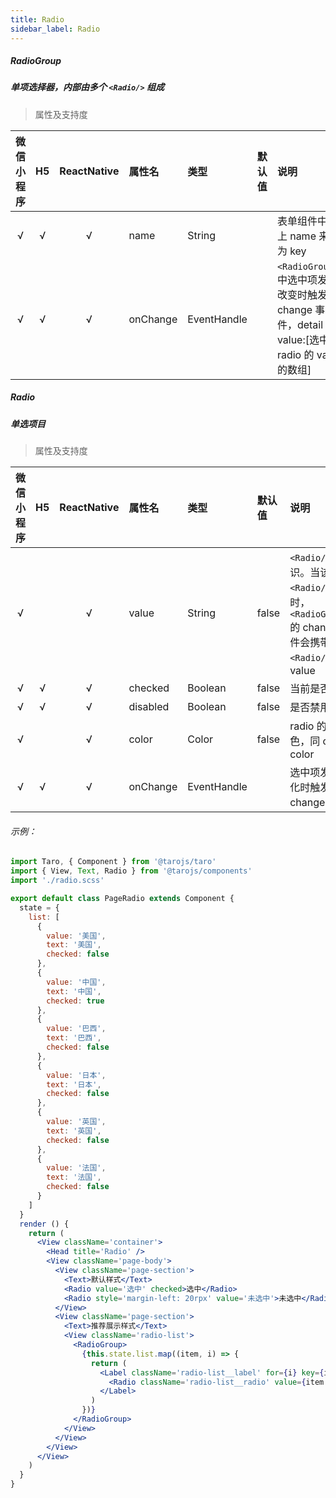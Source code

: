 ```yaml
---
title: Radio
sidebar_label: Radio
---
```


##### RadioGroup
##### 单项选择器，内部由多个 `<Radio/>` 组成
> 属性及支持度

| 微信小程序 | H5 | ReactNative| 属性名 | 类型 | 默认值 | 说明 |
| :-: | :-: | :-: | :- | :- | :- | :- |
| √ | √ | √ | name | String |  | 表单组件中加上 name 来作为 key |
| √ | √ | √ | onChange | EventHandle |  | `<RadioGroup/>` 中选中项发生改变时触发 change 事件，detail = value:[选中的 radio 的 value 的数组] |


##### Radio
##### 单选项目
> 属性及支持度

| 微信小程序 | H5 | ReactNative| 属性名 | 类型 | 默认值 | 说明 |
| :-: | :-: | :-: | :- | :- | :- | :- |
| √ |   | √ | value      | String      | false  | `<Radio/>` 标识。当该 `<Radio/>` 选中时，`<RadioGroup/>` 的 change 事件会携带 `<Radio/>` 的 value |
| √ | √ | √ | checked    | Boolean     | false  | 当前是否选中    |
| √ | √ | √ | disabled   | Boolean     | false  | 是否禁用        |
| √ |   | √ | color      | Color       | false  | radio 的颜色，同 css 的 color   |
| √ | √ | √ | onChange   | EventHandle |        | 选中项发生变化时触发 change 事件   |


###### 示例：
```jsx
import Taro, { Component } from '@tarojs/taro'
import { View, Text, Radio } from '@tarojs/components'
import './radio.scss'

export default class PageRadio extends Component {
  state = {
    list: [
      {
        value: '美国',
        text: '美国',
        checked: false
      },
      {
        value: '中国',
        text: '中国',
        checked: true
      },
      {
        value: '巴西',
        text: '巴西',
        checked: false
      },
      {
        value: '日本',
        text: '日本',
        checked: false
      },
      {
        value: '英国',
        text: '英国',
        checked: false
      },
      {
        value: '法国',
        text: '法国',
        checked: false
      }
    ]
  }
  render () {
    return (
      <View className='container'>
        <Head title='Radio' />
        <View className='page-body'>
          <View className='page-section'>
            <Text>默认样式</Text>
            <Radio value='选中' checked>选中</Radio>
            <Radio style='margin-left: 20rpx' value='未选中'>未选中</Radio>
          </View>
          <View className='page-section'>
            <Text>推荐展示样式</Text>
            <View className='radio-list'>
              <RadioGroup>
                {this.state.list.map((item, i) => {
                  return (
                    <Label className='radio-list__label' for={i} key={i}>
                      <Radio className='radio-list__radio' value={item.value} checked={item.checked}>{item.text}</Radio>
                    </Label>
                  )
                })}
              </RadioGroup>
            </View>
          </View>
        </View>
      </View>
    )
  }
}
```
